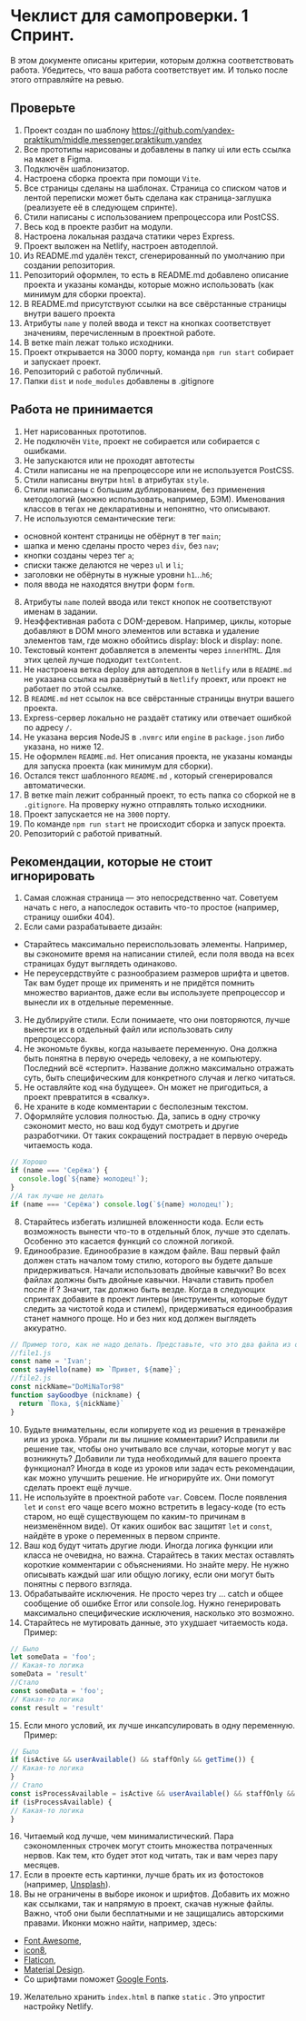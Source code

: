 # Чеклист для самопроверки. 1 Спринт.

В этом документе описаны критерии, которым должна соответствовать работа. Убедитесь, что ваша работа соответствует им. И только после этого отправляйте на ревью.

## Проверьте

1. Проект создан по шаблону https://github.com/yandex-praktikum/middle.messenger.praktikum.yandex
1. Все прототипы нарисованы и добавлены в папку ui или есть ссылка на макет в Figma.
2. Подключён шаблонизатор.
3. Настроена сборка проекта при помощи `Vite`.
4. Все страницы сделаны на шаблонах. Страница со списком чатов и лентой переписки может быть сделана как страница-заглушка (реализуете её в следующем спринте).
5. Стили написаны с использованием препроцессора или PostCSS.
6. Весь код в проекте разбит на модули.
7. Настроена локальная раздача статики через Express.
8. Проект выложен на Netlify, настроен автодеплой.
9. Из README.md удалён текст, сгенерированный по умолчанию при создании репозитория.
10. Репозиторий оформлен, то есть в README.md добавлено описание проекта и указаны команды, которые можно использовать (как минимум для сборки проекта).
11. В README.md присутствуют ссылки на все свёрстанные страницы внутри вашего проекта
12. Атрибуты `name` у полей ввода и текст на кнопках соответствует значениям, перечисленным в проектной работе.
11. В ветке main лежат только исходники.
12. Проект открывается на 3000 порту, команда `npm run start` собирает и запускает проект.
13. Репозиторий с работой публичный.
14. Папки `dist` и `node_modules` добавлены в .gitignore

## Работа не принимается

1. Нет нарисованных прототипов.
2. Не подключён `Vite`, проект не собирается или собирается с ошибками.
3. Не запускаются или не проходят автотесты
3. Стили написаны не на препроцессоре или не используется PostCSS.
4. Стили написаны внутри `html` в атрибутах `style`.
5. Стили написаны с большим дублированием, без применения методологий (можно использовать, например, БЭМ). Именования классов в тегах не декларативны и непонятно, что описывают.
6. Не используются семантические теги: 
 - основной контент страницы не обёрнут в тег `main`;
 - шапка и меню сделаны просто через `div`, без `nav`;
 - кнопки созданы через тег `a`;
 - списки также делаются не через `ul` и `li`;
 - заголовки не обёрнуты в нужные уровни `h1`...`h6`;
 - поля ввода не находятся внутри форм `form`.
8. Атрибуты `name` полей ввода или текст кнопок не соответствуют именам в задании.
8. Неэффективная работа с DOM-деревом. Например, циклы, которые добавляют в DOM много элементов или вставка и удаление элементов там, где можно обойтись display: block и display: none.
9. Текстовый контент добавляется в элементы через `innerHTML`. Для этих целей лучше подходит  `textContent`.
10. Не настроена ветка deploy для автодеплоя в `Netlify` или в `README.md` не указана ссылка на развёрнутый в `Netlify` проект, или проект не работает по этой ссылке.
11. В `README.md` нет ссылок на все свёрстанные страницы внутри вашего проекта.
11. Express-сервер локально не раздаёт статику или отвечает ошибкой по адресу `/`.
12. Не указана версия NodeJS в `.nvmrc` или `engine` в `package.json` либо указана, но ниже 12.
13. Не оформлен `README.md`. Нет описания проекта, не указаны команды для запуска проекта (как минимум для сборки).
14. Остался текст шаблонного `README.md` , который сгенерировался автоматически.
15. В ветке main лежит собранный проект, то есть папка со сборкой не в `.gitignore`. На проверку нужно отправлять только исходники.
16. Проект запускается не на `3000` порту.
17. По команде `npm run start` не происходит сборка и запуск проекта.
17. Репозиторий с работой приватный.

## Рекомендации, которые не стоит игнорировать

1. Самая сложная страница — это непосредственно чат. Советуем начать с него, а напоследок оставить что-то простое (например, страницу ошибки 404).
2. Если сами разрабатываете дизайн:
 - Старайтесь максимально переиспользовать элементы. Например, вы сэкономите время на написании стилей, если поля ввода на всех страницах будут выглядеть одинаково.
 - Не переусердствуйте с разнообразием размеров шрифта и цветов. Так вам будет проще их применять и не придётся помнить множество вариантов, даже если вы используете препроцессор и вынесли их в отдельные переменные.
3. Не дублируйте стили. Если понимаете, что они повторяются, лучше вынести их в отдельный файл или использовать силу препроцессора.
4. Не экономьте буквы, когда называете переменную. Она должна быть понятна в первую очередь человеку, а не компьютеру. Последний всё «стерпит». Название должно максимально отражать суть, быть специфическим для конкретного случая и легко читаться.
5. Не оставляйте код «на будущее». Он может не пригодиться, а проект превратится в «свалку».
6. Не храните в коде комментарии с бесполезным текстом.
7. Оформляйте условия полностью. Да, запись в одну строчку сэкономит место, но ваш код будут смотреть и другие разработчики. От таких сокращений пострадает в первую очередь читаемость кода.
```js
// Хорошо
if (name === 'Серёжа') {
  console.log(`${name} молодец!`);
}
//А так лучше не делать
if (name === 'Серёжа') console.log(`${name} молодец!`);
```
8. Старайтесь избегать излишней вложенности кода. Если есть возможность вынести что-то в отдельный блок, лучше это сделать. Особенно это касается функций со сложной логикой.
9. Единообразие. Единообразие в каждом файле. Ваш первый файл должен стать началом тому стилю, которого вы будете дальше придерживаться. Начали использовать двойные кавычки? Во всех файлах должны быть двойные кавычки. Начали ставить пробел после if ? Значит, так должно быть везде. Когда в следующих спринтах добавите в проект линтеры (инструменты, которые будут следить за чистотой кода и стилем), придерживаться единообразия станет намного проще. Но и без них код должен выглядеть аккуратно.
```js
// Пример того, как не надо делать. Представьте, что это два файла из одного проекта
//file1.js
const name = 'Ivan';
const sayHello(name) => `Привет, ${name}`;
//file2.js
const nickName="DoMiNaTor98"
function sayGoodbye (nickname) {
  return `Пока, ${nickName}`
}
```
10. Будьте внимательны, если копируете код из решения в тренажёре или из урока. Убрали ли вы лишние комментарии? Исправили ли решение так, чтобы оно учитывало все случаи, которые могут у вас возникнуть? Добавили ли туда необходимый для вашего проекта функционал? Иногда в коде из уроков или задач есть рекомендации, как можно улучшить решение. Не игнорируйте их. Они помогут сделать проект ещё лучше.
11. Не используйте в проектной работе `var`. Совсем. После появления `let` и `const` его чаще всего можно встретить в legacy-коде (то есть старом, но ещё существующем по каким-то причинам в неизменённом виде). От каких ошибок вас защитят `let` и `const`, найдёте в уроке о переменных в первом спринте.
12. Ваш код будут читать другие люди. Иногда логика функции или класса не очевидна, но важна. Старайтесь в таких местах оставлять короткие комментарии с объяснениями. Но знайте меру. Не нужно описывать каждый шаг или общую логику, если они могут быть понятны с первого взгляда.
13. Обрабатывайте исключения. Не просто через try ... catch и общее сообщение об ошибке Error или console.log. Нужно генерировать максимально специфические исключения, насколько это возможно.
14. Старайтесь не мутировать данные, это ухудшает читаемость кода. Пример:
```js
// Было
let someData = 'foo';
// Какая-то логика
someData = 'result'
//Стало
const someData = 'foo';
// Какая-то логика
const result = 'result'
```
15. Если много условий, их лучше инкапсулировать в одну переменную. Пример:
```js
// Было
if (isActive && userAvailable() && staffOnly && getTime()) {
// Какая-то логика
}
// Стало
const isProcessAvailable = isActive && userAvailable() && staffOnly && getTime();
if (isProcessAvailable) {
// Какая-то логика
}
```
16. Читаемый код лучше, чем минималистический. Пара сэкономленных строчек могут стоить множества потраченных нервов. Как тем, кто будет этот код читать, так и вам через пару месяцев.
17. Если в проекте есть картинки, лучше брать их из фотостоков (например, [Unsplash](https://unsplash.com/)).
18. Вы не ограничены в выборе иконок и шрифтов. Добавить их можно как ссылками, так и напрямую в проект, скачав нужные файлы. Важно, чтоб они были бесплатными и не защищались авторскими правами. Иконки можно найти, например, здесь:
 - [Font Awesome](https://fontawesome.com/),
 - [icon8](https://icons8.ru/icons),
 - [Flaticon](https://www.flaticon.com/packs?order_by=2&choice=1),
 - [Material Design](https://material.io/resources/icons/?style=baseline).
 - Со шрифтами поможет [Google Fonts](https://fonts.google.com/).
19. Желательно хранить `index.html` в папке `static` . Это упростит настройку Netlify.
